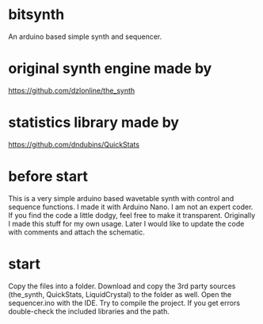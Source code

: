 # bitsynth
An arduino based simple synth and sequencer.

# original synth engine made by
https://github.com/dzlonline/the_synth

# statistics library made by
https://github.com/dndubins/QuickStats

# before start
This is a very simple arduino based wavetable synth with control and sequence functions. I made it with Arduino Nano. I am not an expert coder. If you find the code a little dodgy, feel free to make it transparent. Originally I made this stuff for my own usage. Later I would like to update the code with comments and attach the schematic.

# start
Copy the files into a folder. Download and copy the 3rd party sources (the_synth, QuickStats, LiquidCrystal) to the folder as well. Open the sequencer.ino with the IDE. Try to compile the project. If you get errors double-check the included libraries and the path.
